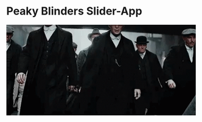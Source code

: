 # Peaky Blinders Slider-App

<div style="text-align=center;"><img src="images/peaky-blinders.gif" alt="Peaky Blinders" /></div>
